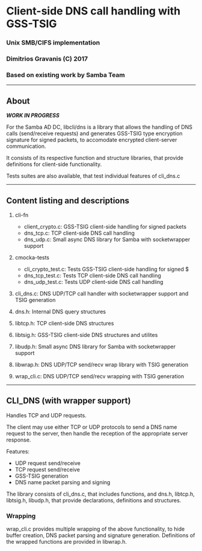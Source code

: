 # Client-side DNS call handling with GSS-TSIG
### Unix SMB/CIFS implementation
### Dimitrios Gravanis (C) 2017
### Based on existing work by Samba Team

--------------------------------------------------------
About
--------------------------------------------------------

***WORK IN PROGRESS***

For the Samba AD DC, libcli/dns is a library that allows the handling of DNS 
calls (send/receive requests) and generates GSS-TSIG type encryption signature 
for signed packets, to accomodate encrypted client-server communication.

It consists of its respective function and structure libraries, that provide 
definitions for client-side functionality.

Tests suites are also available, that test individual features of cli_dns.c

--------------------------------------------------------
Content listing and descriptions
--------------------------------------------------------

1. cli-fn

	* client_crypto.c: GSS-TSIG client-side handling for signed packets
	* dns_tcp.c: TCP client-side DNS call handling
	* dns_udp.c: Small async DNS library for Samba with socketwrapper support

2. cmocka-tests

	* cli_crypto_test.c: Tests GSS-TSIG client-side handling for signed $
	* dns_tcp_test.c: Tests TCP client-side DNS call handling
	* dns_udp_test.c: Tests UDP client-side DNS call handling

3. cli_dns.c: DNS UDP/TCP call handler with socketwrapper support and TSIG generation

4. dns.h: Internal DNS query structures

5. libtcp.h: TCP client-side DNS structures

6. libtsig.h: GSS-TSIG client-side DNS structures and utilites

7. libudp.h: Small async DNS library for Samba with socketwrapper support

8. libwrap.h: DNS UDP/TCP send/recv wrap library with TSIG generation

9. wrap_cli.c: DNS UDP/TCP send/recv wrapping with TSIG generation

--------------------------------------------------------
CLI_DNS (with wrapper support)
--------------------------------------------------------

Handles TCP and UDP requests.

The client may use either TCP or UDP protocols to send a DNS name request to
the server, then handle the reception of the appropriate server response.

Features:

* UDP request send/receive
* TCP request send/receive
* GSS-TSIG generation
* DNS name packet parsing and signing

The library consists of cli_dns.c, that includes functions, and dns.h, libtcp.h, 
libtsig.h, libudp.h, that provide declarations, definitions and structures.

### Wrapping
wrap_cli.c provides multiple wrapping of the above functionality, to hide buffer
creation, DNS packet parsing and signature generation. Definitions of the wrapped
functions are provided in libwrap.h.
